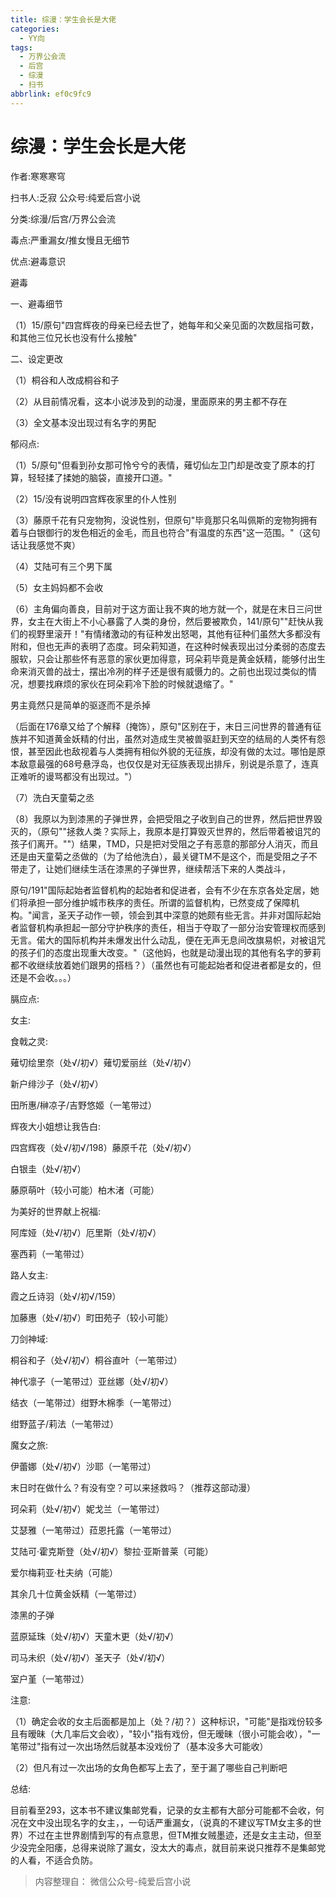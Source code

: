 ```yaml
---
title: 综漫：学生会长是大佬
categories:
  - YY向
tags:
  - 万界公会流
  - 后宫
  - 综漫
  - 扫书
abbrlink: ef0c9fc9
---
```

# 综漫：学生会长是大佬
作者:寒寒寒穹

扫书人:乏寂 公众号:纯爱后宫小说

分类:综漫/后宫/万界公会流

毒点:严重漏女/推女慢且无细节

优点:避毒意识

避毒

一、避毒细节

（1）15/原句"四宫辉夜的母亲已经去世了，她每年和父亲见面的次数屈指可数，和其他三位兄长也没有什么接触"

二、设定更改

（1）桐谷和人改成桐谷和子

（2）从目前情况看，这本小说涉及到的动漫，里面原来的男主都不存在

（3）全文基本没出现过有名字的男配

郁闷点:

（1）5/原句"但看到孙女那可怜兮兮的表情，薙切仙左卫门却是改变了原本的打算，轻轻揉了揉她的脑袋，直接开口道。"

（2）15/没有说明四宫辉夜家里的仆人性别

（3）藤原千花有只宠物狗，没说性别，但原句"毕竟那只名叫佩斯的宠物狗拥有着与白银御行的发色相近的金毛，而且也符合"有温度的东西"这一范围。"（这句话让我感觉不爽）

（4）艾陆可有三个男下属

（5）女主妈妈都不会收

（6）主角偏向善良，目前对于这方面让我不爽的地方就一个，就是在末日三问世界，女主在大街上不小心暴露了人类的身份，然后要被欺负，141/原句""赶快从我们的视野里滚开！"有情绪激动的有征种发出怒喝，其他有征种们虽然大多都没有附和，但也无声的表明了态度。珂朵莉知道，在这种时候表现出过分柔弱的态度去服软，只会让那些怀有恶意的家伙更加得意，珂朵莉毕竟是黄金妖精，能够付出生命来消灭兽的战士，摆出冷冽的样子还是很有威慑力的。之前也出现过类似的情况，想要找麻烦的家伙在珂朵莉冷下脸的时候就退缩了。"

男主竟然只是简单的驱逐而不是杀掉

（后面在176章又给了个解释（掩饰），原句"区别在于，末日三问世界的普通有征族并不知道黄金妖精的付出，虽然对造成生灵被兽驱赶到天空的结局的人类怀有怨恨，甚至因此也敌视着与人类拥有相似外貌的无征族，却没有做的太过。哪怕是原本敌意最强的68号悬浮岛，也仅仅是对无征族表现出排斥，别说是杀意了，连真正难听的谩骂都没有出现过。"）

（7）洗白天童菊之丞

（8）我原以为到漆黑的子弹世界，会把受阻之子收到自己的世界，然后把世界毁灭的，（原句""拯救人类？实际上，我原本是打算毁灭世界的，然后带着被诅咒的孩子们离开。""）结果，TMD，只是把对受阻之子有恶意的那部分人消灭，而且还是由天童菊之丞做的（为了给他洗白），最关键TM不是这个，而是受阻之子不带走了，让她们继续生活在漆黑的子弹世界，继续帮活下来的人类战斗，

原句/191"国际起始者监督机构的起始者和促进者，会有不少在东京各处定居，她们将承担一部分维护城市秩序的责任。所谓的监督机构，已然变成了保障机构。"闻言，圣天子动作一顿，领会到其中深意的她颇有些无言。并非对国际起始者监督机构承担起一部分守护秩序的责任，相当于夺取了一部分治安管理权而感到无言。偌大的国际机构并未爆发出什么动乱，便在无声无息间改旗易帜，对被诅咒的孩子们的态度出现重大改变。"（这他妈，也就是动漫出现的其他有名字的萝莉都不收继续放着她们跟男的搭档？）（虽然也有可能起始者和促进者都是女的，但还是不会收。。。）

膈应点:

女主:

食戟之灵:

薙切绘里奈（处√/初√）薙切爱丽丝（处√/初√）

新户绯沙子（处√/初√）

田所惠/榊凉子/吉野悠姬（一笔带过）

辉夜大小姐想让我告白:

四宫辉夜（处√/初√/198）藤原千花（处√/初√）

白银圭（处√/初√）

藤原萌叶（较小可能）柏木渚（可能）

为美好的世界献上祝福:

阿库娅（处√/初√）厄里斯（处√/初√）

塞西莉（一笔带过）

路人女主:

霞之丘诗羽（处√/初√/159）

加藤惠（处√/初√）町田苑子（较小可能）

刀剑神域:

桐谷和子（处√/初√）桐谷直叶（一笔带过）

神代凛子（一笔带过）亚丝娜（处√/初√）

结衣（一笔带过）绀野木棉季（一笔带过）

绀野蓝子/莉法（一笔带过）

魔女之旅:

伊蕾娜（处√/初√）沙耶（一笔带过）

末日时在做什么？有没有空？可以来拯救吗？（推荐这部动漫）

珂朵莉（处√/初√）妮戈兰（一笔带过）

艾瑟雅（一笔带过）菈恩托露（一笔带过）

艾陆可·霍克斯登（处√/初√）黎拉·亚斯普莱（可能）

爱尔梅莉亚·杜夫纳（可能）

其余几十位黄金妖精（一笔带过）

漆黑的子弹

蓝原延珠（处√/初√）天童木更（处√/初√）

司马未织（处√/初√）圣天子（处√/初√）

室户堇（一笔带过）

注意:

（1）确定会收的女主后面都是加上（处？/初？）这种标识，"可能"是指戏份较多且有暧昧（大几率后文会收），"较小"指有戏份，但无暧昧（很小可能会收），"一笔带过"指有过一次出场然后就基本没戏份了（基本没多大可能收）

（2）但凡有过一次出场的女角色都写上去了，至于漏了哪些自己判断吧

总结:

目前看至293，这本书不建议集邮党看，记录的女主都有大部分可能都不会收，何况在文中没出现名字的女主，，一句话严重漏女，（说真的不建议写TM女主多的世界）不过在主世界剧情到写的有点意思，但TM推女贼墨迹，还是女主主动，但至少没完全阳痿，总得来说除了漏女，没太大的毒点，就目前来说只推荐不是集邮党的人看，不适合负防。


> 内容整理自： 微信公众号-纯爱后宫小说